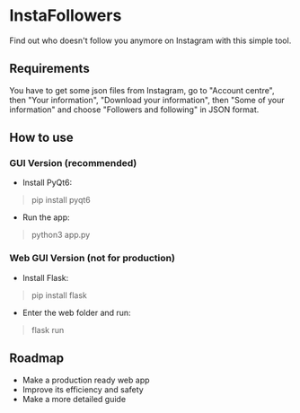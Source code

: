 # InstaFollowers
Find out who doesn't follow you anymore on Instagram with this simple tool.

## Requirements
You have to get some json files from Instagram, go to "Account centre", then "Your information", "Download your information", then "Some of your information" and choose "Followers and following" in JSON format.

## How to use
### GUI Version (recommended)
- Install PyQt6:
> pip install pyqt6
- Run the app:
> python3 app.py

### Web GUI Version (not for production)
- Install Flask:
> pip install flask
- Enter the web folder and run:
> flask run

## Roadmap
- Make a production ready web app
- Improve its efficiency and safety
- Make a more detailed guide